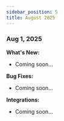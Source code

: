 ```yaml
---
sidebar_position: 5
title: August 2025
---
```


### Aug 1, 2025

**What's New:**

* Coming soon...

**Bug Fixes:**

* Coming soon...

**Integrations:**

* Coming soon...